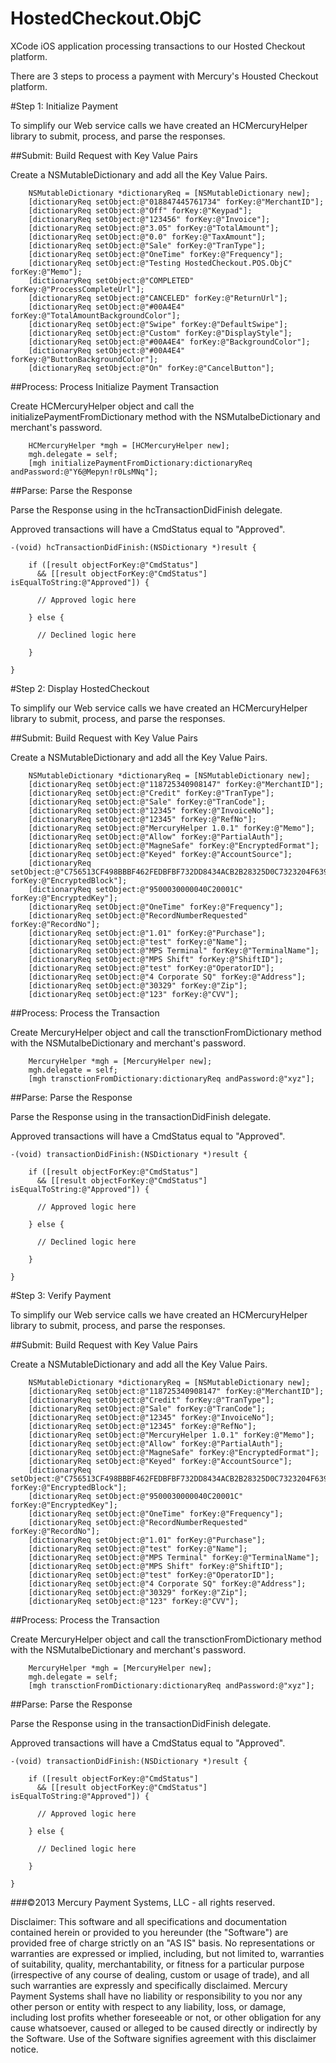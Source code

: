 HostedCheckout.ObjC
====================

XCode iOS application processing transactions to our Hosted Checkout platform.

There are 3 steps to process a payment with Mercury's Housted Checkout platform.

#Step 1: Initialize Payment

To simplify our Web service calls we have created an HCMercuryHelper library to submit, process, and parse the responses.

##Submit: Build Request with Key Value Pairs
  
Create a NSMutableDictionary and add all the Key Value Pairs.
  
```
    NSMutableDictionary *dictionaryReq = [NSMutableDictionary new];
    [dictionaryReq setObject:@"018847445761734" forKey:@"MerchantID"];
    [dictionaryReq setObject:@"Off" forKey:@"Keypad"];
    [dictionaryReq setObject:@"123456" forKey:@"Invoice"];
    [dictionaryReq setObject:@"3.05" forKey:@"TotalAmount"];
    [dictionaryReq setObject:@"0.0" forKey:@"TaxAmount"];
    [dictionaryReq setObject:@"Sale" forKey:@"TranType"];
    [dictionaryReq setObject:@"OneTime" forKey:@"Frequency"];
    [dictionaryReq setObject:@"Testing HostedCheckout.POS.ObjC" forKey:@"Memo"];
    [dictionaryReq setObject:@"COMPLETED" forKey:@"ProcessCompleteUrl"];
    [dictionaryReq setObject:@"CANCELED" forKey:@"ReturnUrl"];
    [dictionaryReq setObject:@"#00A4E4" forKey:@"TotalAmountBackgroundColor"];
    [dictionaryReq setObject:@"Swipe" forKey:@"DefaultSwipe"];
    [dictionaryReq setObject:@"Custom" forKey:@"DisplayStyle"];
    [dictionaryReq setObject:@"#00A4E4" forKey:@"BackgroundColor"];
    [dictionaryReq setObject:@"#00A4E4" forKey:@"ButtonBackgroundColor"];
    [dictionaryReq setObject:@"On" forKey:@"CancelButton"];
```
  
##Process: Process Initialize Payment Transaction

Create HCMercuryHelper object and call the initializePaymentFromDictionary method with the NSMutalbeDictionary and merchant's password.

```
    HCMercuryHelper *mgh = [HCMercuryHelper new];
    mgh.delegate = self;
    [mgh initializePaymentFromDictionary:dictionaryReq andPassword:@"Y6@Mepyn!r0LsMNq"];
```

##Parse: Parse the Response

Parse the Response using in the hcTransactionDidFinish delegate.

Approved transactions will have a CmdStatus equal to "Approved".

```
-(void) hcTransactionDidFinish:(NSDictionary *)result {
    
    if ([result objectForKey:@"CmdStatus"]
      && [[result objectForKey:@"CmdStatus"] isEqualToString:@"Approved"]) {
      
      // Approved logic here
      
    } else {
      
      // Declined logic here
      
    }
    
}
```

#Step 2: Display HostedCheckout

To simplify our Web service calls we have created an HCMercuryHelper library to submit, process, and parse the responses.

##Submit: Build Request with Key Value Pairs
  
Create a NSMutableDictionary and add all the Key Value Pairs.
  
```
    NSMutableDictionary *dictionaryReq = [NSMutableDictionary new];
    [dictionaryReq setObject:@"118725340908147" forKey:@"MerchantID"];
    [dictionaryReq setObject:@"Credit" forKey:@"TranType"];
    [dictionaryReq setObject:@"Sale" forKey:@"TranCode"];
    [dictionaryReq setObject:@"12345" forKey:@"InvoiceNo"];
    [dictionaryReq setObject:@"12345" forKey:@"RefNo"];
    [dictionaryReq setObject:@"MercuryHelper 1.0.1" forKey:@"Memo"];
    [dictionaryReq setObject:@"Allow" forKey:@"PartialAuth"];
    [dictionaryReq setObject:@"MagneSafe" forKey:@"EncryptedFormat"];
    [dictionaryReq setObject:@"Keyed" forKey:@"AccountSource"];
    [dictionaryReq setObject:@"C756513CF498BBBF462FEDBFBF732DD8434ACB2B28325D0C7323204F639AC68FFD2769B49020E0CD" forKey:@"EncryptedBlock"];
    [dictionaryReq setObject:@"9500030000040C20001C" forKey:@"EncryptedKey"];
    [dictionaryReq setObject:@"OneTime" forKey:@"Frequency"];
    [dictionaryReq setObject:@"RecordNumberRequested" forKey:@"RecordNo"];
    [dictionaryReq setObject:@"1.01" forKey:@"Purchase"];
    [dictionaryReq setObject:@"test" forKey:@"Name"];
    [dictionaryReq setObject:@"MPS Terminal" forKey:@"TerminalName"];
    [dictionaryReq setObject:@"MPS Shift" forKey:@"ShiftID"];
    [dictionaryReq setObject:@"test" forKey:@"OperatorID"];
    [dictionaryReq setObject:@"4 Corporate SQ" forKey:@"Address"];
    [dictionaryReq setObject:@"30329" forKey:@"Zip"];
    [dictionaryReq setObject:@"123" forKey:@"CVV"];
```
  
##Process: Process the Transaction

Create MercuryHelper object and call the transctionFromDictionary method with the NSMutalbeDictionary and merchant's password.

```
    MercuryHelper *mgh = [MercuryHelper new];
    mgh.delegate = self;
    [mgh transctionFromDictionary:dictionaryReq andPassword:@"xyz"];
```

##Parse: Parse the Response

Parse the Response using in the transactionDidFinish delegate.

Approved transactions will have a CmdStatus equal to "Approved".

```
-(void) transactionDidFinish:(NSDictionary *)result {
    
    if ([result objectForKey:@"CmdStatus"]
      && [[result objectForKey:@"CmdStatus"] isEqualToString:@"Approved"]) {
      
      // Approved logic here
      
    } else {
      
      // Declined logic here
      
    }
    
}
```

#Step 3: Verify Payment

To simplify our Web service calls we have created an HCMercuryHelper library to submit, process, and parse the responses.

##Submit: Build Request with Key Value Pairs
  
Create a NSMutableDictionary and add all the Key Value Pairs.
  
```
    NSMutableDictionary *dictionaryReq = [NSMutableDictionary new];
    [dictionaryReq setObject:@"118725340908147" forKey:@"MerchantID"];
    [dictionaryReq setObject:@"Credit" forKey:@"TranType"];
    [dictionaryReq setObject:@"Sale" forKey:@"TranCode"];
    [dictionaryReq setObject:@"12345" forKey:@"InvoiceNo"];
    [dictionaryReq setObject:@"12345" forKey:@"RefNo"];
    [dictionaryReq setObject:@"MercuryHelper 1.0.1" forKey:@"Memo"];
    [dictionaryReq setObject:@"Allow" forKey:@"PartialAuth"];
    [dictionaryReq setObject:@"MagneSafe" forKey:@"EncryptedFormat"];
    [dictionaryReq setObject:@"Keyed" forKey:@"AccountSource"];
    [dictionaryReq setObject:@"C756513CF498BBBF462FEDBFBF732DD8434ACB2B28325D0C7323204F639AC68FFD2769B49020E0CD" forKey:@"EncryptedBlock"];
    [dictionaryReq setObject:@"9500030000040C20001C" forKey:@"EncryptedKey"];
    [dictionaryReq setObject:@"OneTime" forKey:@"Frequency"];
    [dictionaryReq setObject:@"RecordNumberRequested" forKey:@"RecordNo"];
    [dictionaryReq setObject:@"1.01" forKey:@"Purchase"];
    [dictionaryReq setObject:@"test" forKey:@"Name"];
    [dictionaryReq setObject:@"MPS Terminal" forKey:@"TerminalName"];
    [dictionaryReq setObject:@"MPS Shift" forKey:@"ShiftID"];
    [dictionaryReq setObject:@"test" forKey:@"OperatorID"];
    [dictionaryReq setObject:@"4 Corporate SQ" forKey:@"Address"];
    [dictionaryReq setObject:@"30329" forKey:@"Zip"];
    [dictionaryReq setObject:@"123" forKey:@"CVV"];
```
  
##Process: Process the Transaction

Create MercuryHelper object and call the transctionFromDictionary method with the NSMutalbeDictionary and merchant's password.

```
    MercuryHelper *mgh = [MercuryHelper new];
    mgh.delegate = self;
    [mgh transctionFromDictionary:dictionaryReq andPassword:@"xyz"];
```

##Parse: Parse the Response

Parse the Response using in the transactionDidFinish delegate.

Approved transactions will have a CmdStatus equal to "Approved".

```
-(void) transactionDidFinish:(NSDictionary *)result {
    
    if ([result objectForKey:@"CmdStatus"]
      && [[result objectForKey:@"CmdStatus"] isEqualToString:@"Approved"]) {
      
      // Approved logic here
      
    } else {
      
      // Declined logic here
      
    }
    
}
```

###©2013 Mercury Payment Systems, LLC - all rights reserved.

Disclaimer:
This software and all specifications and documentation contained herein or provided to you hereunder (the "Software") are provided free of charge strictly on an "AS IS" basis. No representations or warranties are expressed or implied, including, but not limited to, warranties of suitability, quality, merchantability, or fitness for a particular purpose (irrespective of any course of dealing, custom or usage of trade), and all such warranties are expressly and specifically disclaimed. Mercury Payment Systems shall have no liability or responsibility to you nor any other person or entity with respect to any liability, loss, or damage, including lost profits whether foreseeable or not, or other obligation for any cause whatsoever, caused or alleged to be caused directly or indirectly by the Software. Use of the Software signifies agreement with this disclaimer notice.
